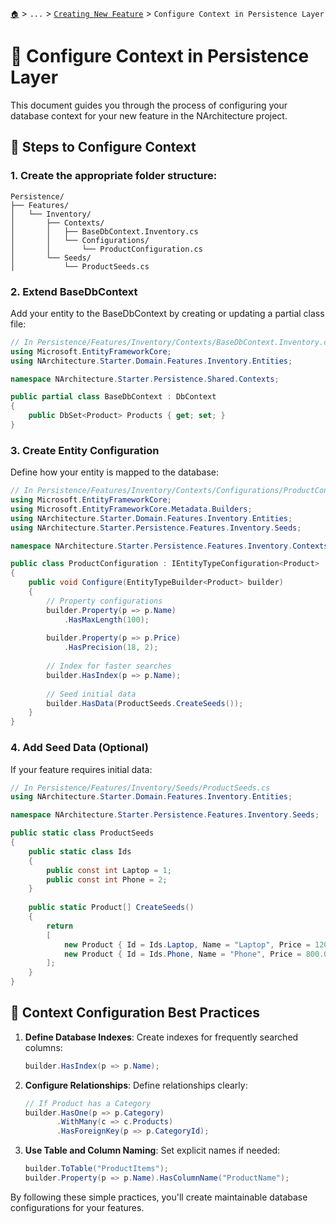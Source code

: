 [`🏠`](../../README.md) > `...` > [`Creating New Feature`](./README.md) > `Configure Context in Persistence Layer`

# 💾 Configure Context in Persistence Layer

This document guides you through the process of configuring your database context for your new feature in the NArchitecture project.

## 📝 Steps to Configure Context

### 1. Create the appropriate folder structure:
   ```
   Persistence/
   ├── Features/
   │   └── Inventory/
   │       ├── Contexts/
   │       │   ├── BaseDbContext.Inventory.cs
   │       │   └── Configurations/
   │       │       └── ProductConfiguration.cs
   │       └── Seeds/
   │           └── ProductSeeds.cs
   ```

### 2. Extend BaseDbContext

Add your entity to the BaseDbContext by creating or updating a partial class file:

```csharp
// In Persistence/Features/Inventory/Contexts/BaseDbContext.Inventory.cs
using Microsoft.EntityFrameworkCore;
using NArchitecture.Starter.Domain.Features.Inventory.Entities;

namespace NArchitecture.Starter.Persistence.Shared.Contexts;

public partial class BaseDbContext : DbContext
{
    public DbSet<Product> Products { get; set; }
}
```

### 3. Create Entity Configuration

Define how your entity is mapped to the database:

```csharp
// In Persistence/Features/Inventory/Contexts/Configurations/ProductConfiguration.cs
using Microsoft.EntityFrameworkCore;
using Microsoft.EntityFrameworkCore.Metadata.Builders;
using NArchitecture.Starter.Domain.Features.Inventory.Entities;
using NArchitecture.Starter.Persistence.Features.Inventory.Seeds;

namespace NArchitecture.Starter.Persistence.Features.Inventory.Contexts.Configurations;

public class ProductConfiguration : IEntityTypeConfiguration<Product>
{
    public void Configure(EntityTypeBuilder<Product> builder)
    {
        // Property configurations
        builder.Property(p => p.Name)
            .HasMaxLength(100);
            
        builder.Property(p => p.Price)
            .HasPrecision(18, 2);
            
        // Index for faster searches
        builder.HasIndex(p => p.Name);
        
        // Seed initial data
        builder.HasData(ProductSeeds.CreateSeeds());
    }
}
```

### 4. Add Seed Data (Optional)

If your feature requires initial data:

```csharp
// In Persistence/Features/Inventory/Seeds/ProductSeeds.cs
using NArchitecture.Starter.Domain.Features.Inventory.Entities;

namespace NArchitecture.Starter.Persistence.Features.Inventory.Seeds;

public static class ProductSeeds
{
    public static class Ids
    {
        public const int Laptop = 1;
        public const int Phone = 2;
    }
    
    public static Product[] CreateSeeds()
    {
        return
        [
            new Product { Id = Ids.Laptop, Name = "Laptop", Price = 1200.00m, Stock = 10, CreatedAt = DateTime.MinValue },
            new Product { Id = Ids.Phone, Name = "Phone", Price = 800.00m, Stock = 20, CreatedAt = DateTime.MinValue }
        ];
    }
}
```

## 🔮 Context Configuration Best Practices

1. **Define Database Indexes**: Create indexes for frequently searched columns:
   ```csharp
   builder.HasIndex(p => p.Name);
   ```

2. **Configure Relationships**: Define relationships clearly:
   ```csharp
   // If Product has a Category
   builder.HasOne(p => p.Category)
          .WithMany(c => c.Products)
          .HasForeignKey(p => p.CategoryId);
   ```

3. **Use Table and Column Naming**: Set explicit names if needed:
   ```csharp
   builder.ToTable("ProductItems");
   builder.Property(p => p.Name).HasColumnName("ProductName");
   ```

By following these simple practices, you'll create maintainable database configurations for your features.
